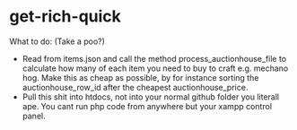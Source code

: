 # get-rich-quick

What to do: (Take a poo?)
- Read from items.json and call the method process_auctionhouse_file to calculate how many of each item you need to buy to craft e.g. mechano hog. Make this as cheap as possible, by for instance sorting the auctionhouse_row_id after the cheapest auctionhouse_price.
- Pull this shit into htdocs, not into your normal github folder you literall ape. You cant run php code from anywhere but your xampp control panel.